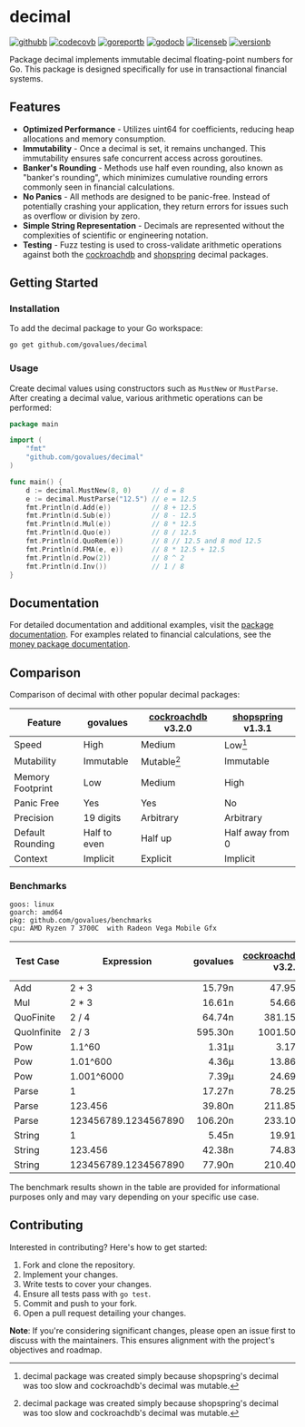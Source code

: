 # decimal

[![githubb]][github]
[![codecovb]][codecov]
[![goreportb]][goreport]
[![godocb]][godoc]
[![licenseb]][license]
[![versionb]][version]

Package decimal implements immutable decimal floating-point numbers for Go.
This package is designed specifically for use in transactional financial systems.

## Features

- **Optimized Performance** - Utilizes uint64 for coefficients, reducing heap
  allocations and memory consumption.
- **Immutability** - Once a decimal is set, it remains unchanged.
  This immutability ensures safe concurrent access across goroutines.
- **Banker's Rounding** - Methods use half even rounding, also known as "banker's rounding",
  which minimizes cumulative rounding errors commonly seen in financial calculations.
- **No Panics** - All methods are designed to be panic-free.
  Instead of potentially crashing your application, they return errors for issues
  such as overflow or division by zero.
- **Simple String Representation** - Decimals are represented without the complexities
  of scientific or engineering notation.
- **Testing** - Fuzz testing is used to cross-validate arithmetic operations
  against both the [cockroachdb] and [shopspring] decimal packages.

## Getting Started

### Installation

To add the decimal package to your Go workspace:

```bash
go get github.com/govalues/decimal
```

### Usage

Create decimal values using constructors such as `MustNew` or `MustParse`.
After creating a decimal value, various arithmetic operations can be performed:

```go
package main

import (
    "fmt"
    "github.com/govalues/decimal"
)

func main() {
    d := decimal.MustNew(8, 0)     // d = 8
    e := decimal.MustParse("12.5") // e = 12.5
    fmt.Println(d.Add(e))          // 8 + 12.5
    fmt.Println(d.Sub(e))          // 8 - 12.5
    fmt.Println(d.Mul(e))          // 8 * 12.5
    fmt.Println(d.Quo(e))          // 8 / 12.5
    fmt.Println(d.QuoRem(e))       // 8 // 12.5 and 8 mod 12.5
    fmt.Println(d.FMA(e, e))       // 8 * 12.5 + 12.5
    fmt.Println(d.Pow(2))          // 8 ^ 2
    fmt.Println(d.Inv())           // 1 / 8
}
```

## Documentation

For detailed documentation and additional examples, visit the
[package documentation](https://pkg.go.dev/github.com/govalues/decimal#pkg-examples).
For examples related to financial calculations, see the
[money package documentation](https://pkg.go.dev/github.com/govalues/money#pkg-examples).

## Comparison

Comparison of decimal with other popular decimal packages:

| Feature          | govalues     | [cockroachdb] v3.2.0 | [shopspring] v1.3.1 |
| ---------------- | ------------ | -------------------- | ------------------- |
| Speed            | High         | Medium               | Low[^reason]        |
| Mutability       | Immutable    | Mutable[^reason]     | Immutable           |
| Memory Footprint | Low          | Medium               | High                |
| Panic Free       | Yes          | Yes                  | No                  |
| Precision        | 19 digits    | Arbitrary            | Arbitrary           |
| Default Rounding | Half to even | Half up              | Half away from 0    |
| Context          | Implicit     | Explicit             | Implicit            |

[^reason]: decimal package was created simply because shopspring's decimal was
too slow and cockroachdb's decimal was mutable.

### Benchmarks

```text
goos: linux
goarch: amd64
pkg: github.com/govalues/benchmarks
cpu: AMD Ryzen 7 3700C  with Radeon Vega Mobile Gfx 
```

| Test Case   | Expression           | govalues | [cockroachdb] v3.2.0 | [shopspring] v1.3.1 | govalues vs cockroachdb | govalues vs shopspring |
| ----------- | -------------------- | -------: | -------------------: | ------------------: | ----------------------: | ---------------------: |
| Add         | 2 + 3                |   15.79n |               47.95n |             141.95n |                +203.64% |               +798.99% |
| Mul         | 2 * 3                |   16.61n |               54.66n |             144.95n |                +229.18% |               +772.93% |
| QuoFinite   | 2 / 4                |   64.74n |              381.15n |             645.35n |                +488.74% |               +896.83% |
| QuoInfinite | 2 / 3                |  595.30n |             1001.50n |            2810.50n |                 +68.23% |               +372.11% |
| Pow         | 1.1^60               |    1.31µ |                3.17µ |              20.50µ |                +142.42% |              +1469.53% |
| Pow         | 1.01^600             |    4.36µ |               13.86µ |              44.39µ |                +217.93% |               +918.44% |
| Pow         | 1.001^6000           |    7.39µ |               24.69µ |             656.84µ |                +234.34% |              +8793.66% |
| Parse       | 1                    |   17.27n |               78.25n |             128.80n |                +353.23% |               +646.02% |
| Parse       | 123.456              |   39.80n |              211.85n |             237.60n |                +432.22% |               +496.91% |
| Parse       | 123456789.1234567890 |  106.20n |              233.10n |             510.90n |                +119.59% |               +381.30% |
| String      | 1                    |    5.45n |               19.91n |             197.85n |                +265.49% |              +3531.94% |
| String      | 123.456              |   42.38n |               74.83n |             229.50n |                 +76.57% |               +441.53% |
| String      | 123456789.1234567890 |   77.90n |              210.40n |             328.90n |                +170.11% |               +322.24% |

The benchmark results shown in the table are provided for informational purposes only and may vary depending on your specific use case.

## Contributing

Interested in contributing? Here's how to get started:

1. Fork and clone the repository.
1. Implement your changes.
1. Write tests to cover your changes.
1. Ensure all tests pass with `go test`.
1. Commit and push to your fork.
1. Open a pull request detailing your changes.

**Note**: If you're considering significant changes, please open an issue first to
discuss with the maintainers.
This ensures alignment with the project's objectives and roadmap.

[codecov]: https://codecov.io/gh/govalues/decimal
[codecovb]: https://img.shields.io/codecov/c/github/govalues/decimal/main?color=brightcolor
[goreport]: https://goreportcard.com/report/github.com/govalues/decimal
[goreportb]: https://goreportcard.com/badge/github.com/govalues/decimal
[github]: https://github.com/govalues/decimal/actions/workflows/go.yml
[githubb]: https://img.shields.io/github/actions/workflow/status/govalues/decimal/go.yml
[godoc]: https://pkg.go.dev/github.com/govalues/decimal#section-documentation
[godocb]: https://img.shields.io/badge/go.dev-reference-blue
[version]: https://go.dev/dl
[versionb]: https://img.shields.io/github/go-mod/go-version/govalues/decimal?label=go
[license]: https://en.wikipedia.org/wiki/MIT_License
[licenseb]: https://img.shields.io/github/license/govalues/decimal?color=blue
[cockroachdb]: https://pkg.go.dev/github.com/cockroachdb/apd
[shopspring]: https://pkg.go.dev/github.com/shopspring/decimal
